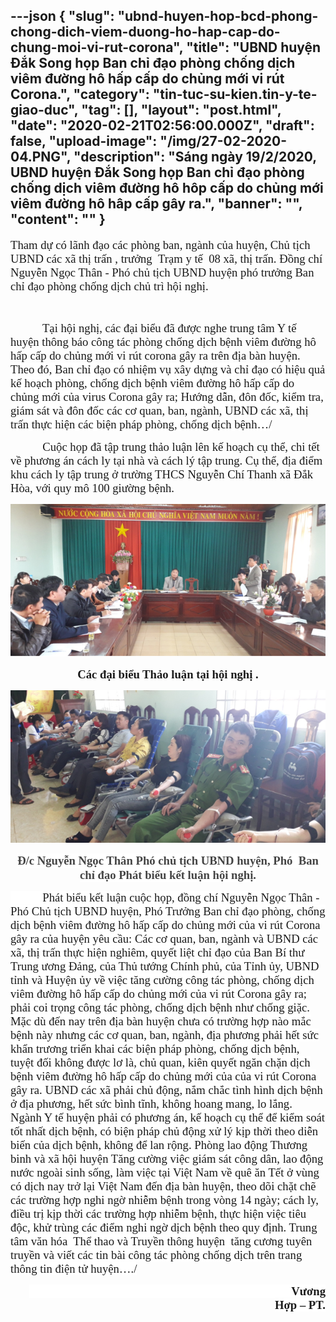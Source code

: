 ---json
{
    "slug": "ubnd-huyen-hop-bcd-phong-chong-dich-viem-duong-ho-hap-cap-do-chung-moi-vi-rut-corona",
    "title": "UBND huyện Đắk Song họp Ban chỉ đạo phòng chống dịch viêm đường hô hấp cấp do chủng mới vi rút Corona.",
    "category": "tin-tuc-su-kien.tin-y-te-giao-duc",
    "tag": [],
    "layout": "post.html",
    "date": "2020-02-21T02:56:00.000Z",
    "draft": false,
    "upload-image": "/img/27-02-2020-04.PNG",
    "description": "Sáng ngày 19/2/2020, UBND huyện Đắk Song họp Ban chỉ đạo phòng chống dịch viêm đường hô hôp cấp do chủng mới viêm đường hô hâp cấp gây ra.",
    "banner": "",
    "__content__": ""
}
---
<p><span style="font-family:Times New Roman,Times,serif"><span style="font-size:14.0pt">Tham dự c&oacute; l&atilde;nh đạo c&aacute;c ph&ograve;ng ban, ng&agrave;nh của huyện, Chủ tịch UBND c&aacute;c x&atilde; thị trấn , trưởng &nbsp;Trạm y tế &nbsp;08 x&atilde;, thị trấn. Đồng ch&iacute; Nguyễn Ngọc Th&acirc;n - Ph&oacute; chủ tịch UBND huyện ph&oacute; trưởng Ban chỉ đạo ph&ograve;ng chống dịch chủ tr&igrave; hội nghị.</span></span></p>

<p>&nbsp;</p>

<p><span style="font-family:Times New Roman,Times,serif"><span style="font-size:14.0pt">&nbsp;&nbsp;&nbsp;&nbsp;&nbsp;&nbsp;&nbsp;&nbsp;&nbsp;&nbsp; Tại hội nghị, c&aacute;c đại biểu đ&atilde; được nghe trung t&acirc;m Y tế huyện th&ocirc;ng b&aacute;o c&ocirc;ng t&aacute;c ph&ograve;ng chống dịch bệnh vi&ecirc;m đường h&ocirc; hấp cấp do chủng mới vi r&uacute;t corona g&acirc;y ra tr&ecirc;n địa b&agrave;n huyện. <span style="background-color:white">Theo đ&oacute;, Ban chỉ đạo c&oacute; nhiệm vụ x&acirc;y dựng v&agrave; chỉ đạo c&oacute; hiệu quả kế hoạch ph&ograve;ng, chống dịch bệnh vi&ecirc;m đường h&ocirc; hấp cấp do chủng mới của virus Corona g&acirc;y ra; Hướng dẫn, đ&ocirc;n đốc, kiểm tra, gi&aacute;m s&aacute;t v&agrave; đ&ocirc;n đốc c&aacute;c cơ quan, ban, ng&agrave;nh, UBND c&aacute;c x&atilde;, thị trấn thực hiện c&aacute;c biện ph&aacute;p ph&ograve;ng, chống dịch bệnh&hellip;/</span> </span></span></p>

<p><span style="font-family:Times New Roman,Times,serif"><span style="font-size:14.0pt">&nbsp;&nbsp;&nbsp;&nbsp;&nbsp;&nbsp;&nbsp;&nbsp;&nbsp;&nbsp; Cuộc họp&nbsp;đ&atilde; tập trung thảo luận l&ecirc;n kế hoạch cụ thể, chi tết về phương &aacute;n c&aacute;ch ly tại nh&agrave; v&agrave; c&aacute;ch l&yacute; tập trung. Cụ thể, địa điểm khu c&aacute;ch ly tập trung ở trường THCS Nguyễn Ch&iacute; Thanh x&atilde; Đắk H&ograve;a, với quy m&ocirc; 100 giường bệnh.</span></span></p>

<p style="text-align:center"><span style="font-family:Times New Roman,Times,serif"><img alt="" src="/img/27-02-2020.PNG" /></span></p>

<p style="text-align:center"><span style="font-family:Times New Roman,Times,serif"><strong><span style="font-size:14.0pt">C&aacute;c đại biểu Thảo luận tại hội nghị .</span></strong></span></p>

<p style="text-align:center"><img alt="" src="/img/27-02-2020-04.PNG" /></p>

<p style="text-align:center"><strong><span style="font-size:14.0pt"><span style="background-color:white"><span style="font-family:&quot;Times New Roman&quot;,serif"><span style="color:#444444">Đ/c Nguyễn Ngọc Th&acirc;n Ph&oacute; chủ tịch UBND huyện, Ph&oacute;&nbsp; Ban chỉ đạo Ph&aacute;t biểu kết luận hội nghị. </span></span></span></span></strong></p>

<p><span style="font-family:Times New Roman,Times,serif"><span style="font-size:14.0pt"><span style="background-color:white">&nbsp;&nbsp;&nbsp;&nbsp;&nbsp;&nbsp;&nbsp;&nbsp;&nbsp;&nbsp; Ph&aacute;t biểu kết luận cuộc họp, đồng ch&iacute; Nguyễn Ngọc Th&acirc;n - Ph&oacute; Chủ tịch UBND huyện, Ph&oacute; Trưởng Ban chỉ đạo ph&ograve;ng, chống dịch bệnh vi&ecirc;m đường h&ocirc; hấp cấp do chủng mới của vi r&uacute;t Corona g&acirc;y ra của huyện y&ecirc;u cầu: C&aacute;c cơ quan, ban, ng&agrave;nh v&agrave; UBND c&aacute;c x&atilde;, thị trấn thực hiện nghi&ecirc;m, quyết liệt chỉ đạo của Ban B&iacute; thư Trung ương Đảng, của Thủ tướng Ch&iacute;nh phủ, của Tỉnh ủy, UBND tỉnh v&agrave; Huyện ủy về việc tăng cường c&ocirc;ng t&aacute;c ph&ograve;ng, chống dịch vi&ecirc;m đường h&ocirc; hấp cấp do chủng mới của vi r&uacute;t Corona g&acirc;y ra; phải coi trọng c&ocirc;ng t&aacute;c ph&ograve;ng, chống dịch bệnh như chống giặc. Mặc d&ugrave; đến nay tr&ecirc;n địa b&agrave;n huyện chưa c&oacute; trường hợp n&agrave;o mắc bệnh n&agrave;y nhưng c&aacute;c cơ quan, ban, ng&agrave;nh, địa phương phải hết sức khẩn trương triển khai c&aacute;c biện ph&aacute;p ph&ograve;ng, chống dịch bệnh, tuyệt đối kh&ocirc;ng được lơ l&agrave;, chủ quan, ki&ecirc;n quyết ngăn chặn dịch bệnh vi&ecirc;m đường h&ocirc; hấp cấp do chủng mới của của vi r&uacute;t Corona g&acirc;y ra. UBND c&aacute;c x&atilde; phải chủ động, nắm chắc t&igrave;nh h&igrave;nh dịch bệnh ở địa phương, hết sức b&igrave;nh tĩnh, kh&ocirc;ng hoang mang, lo lắng. Ng&agrave;nh Y tế huyện phải c&oacute; phương &aacute;n, kế hoạch cụ thể để kiểm so&aacute;t tốt nhất dịch bệnh, c&oacute; biện ph&aacute;p chủ động xử l&yacute; kịp thời theo diễn biến của dịch bệnh, kh&ocirc;ng để lan rộng. Ph&ograve;ng lao động Thương binh v&agrave; x&atilde; hội huyện Tăng cường việc gi&aacute;m s&aacute;t c&ocirc;ng d&acirc;n, lao động nước ngo&agrave;i sinh sống, l&agrave;m việc tại Việt Nam về qu&ecirc; ăn Tết ở v&ugrave;ng c&oacute; dịch nay trở lại Việt Nam đến địa b&agrave;n huyện, theo d&otilde;i chặt chẽ c&aacute;c trường hợp nghi ngờ nhiễm bệnh trong v&ograve;ng 14 ng&agrave;y; c&aacute;ch ly, điều trị kịp thời c&aacute;c trường hợp nhiễm bệnh, thực hiện việc ti&ecirc;u độc, khử tr&ugrave;ng c&aacute;c điểm nghi ngờ dịch bệnh theo quy định. Trung t&acirc;m văn h&oacute;a&nbsp; Thể thao v&agrave; Truyền th&ocirc;ng huyện&nbsp; tăng cương tuy&ecirc;n truyền v&agrave; viết c&aacute;c tin b&agrave;i c&ocirc;ng t&aacute;c ph&ograve;ng chống dịch tr&ecirc;n trang th&ocirc;ng tin điện tử huyện&hellip;./</span></span></span></p>

<p style="text-align:right"><span style="font-family:Times New Roman,Times,serif"><span style="font-size:14.0pt"><span style="background-color:white">&nbsp;&nbsp;&nbsp;&nbsp;&nbsp;&nbsp;&nbsp;&nbsp;&nbsp;&nbsp;&nbsp;&nbsp;&nbsp;&nbsp;&nbsp;&nbsp;&nbsp;&nbsp;&nbsp;&nbsp;&nbsp;&nbsp;&nbsp;&nbsp;&nbsp;&nbsp;&nbsp;&nbsp;&nbsp;&nbsp;&nbsp;&nbsp;&nbsp;&nbsp;&nbsp;&nbsp;&nbsp;&nbsp;&nbsp;&nbsp;&nbsp;&nbsp;&nbsp;&nbsp;&nbsp;&nbsp;&nbsp;&nbsp;&nbsp;&nbsp;&nbsp;&nbsp;&nbsp;&nbsp;&nbsp;&nbsp;&nbsp;&nbsp;&nbsp;&nbsp;&nbsp;&nbsp;&nbsp;&nbsp;&nbsp;&nbsp;&nbsp;&nbsp;&nbsp;&nbsp;&nbsp;&nbsp;&nbsp;&nbsp;&nbsp;&nbsp;&nbsp;&nbsp;&nbsp;&nbsp;&nbsp;&nbsp;&nbsp;&nbsp;&nbsp;&nbsp;&nbsp;&nbsp;&nbsp; <strong>Vương Hợp &ndash; PT. </strong></span></span></span></p>
